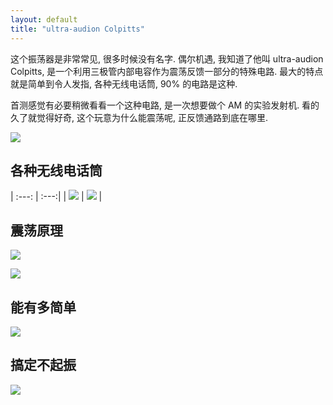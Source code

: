 ```yaml
---
layout: default
title: "ultra-audion Colpitts"
---
```


这个振荡器是非常常见, 很多时候没有名字. 偶尔机遇, 我知道了他叫  ultra-audion Colpitts, 是一个利用三极管内部电容作为震荡反馈一部分的特殊电路. 最大的特点就是简单到令人发指, 各种无线电话筒, 90% 的电路是这种.

首测感觉有必要稍微看看一个这种电路, 是一次想要做个 AM 的实验发射机. 看的久了就觉得好奇, 这个玩意为什么能震荡呢, 正反馈通路到底在哪里.

![]({{site.baseurl}}/images/ultra-audion-transmiter.jpg)



## 各种无线电话筒

| :---: | :---:|
| ![]({{site.baseurl}}/images/ultra-audion-bug1.jpg) | ![]({{site.baseurl}}/images/ultra-audion-bug2.jpg) |

## 震荡原理

![]({{site.baseurl}}/images/ultra-audion-sch.jpg)

![]({{site.baseurl}}/images/ultra-audion-simple-sch.jpg)

## 能有多简单

![]({{site.baseurl}}/images/ultra-audion-tinny.jpg)

## 搞定不起振

![]({{site.baseurl}}/images/ultra-audion-fix.jpg)

